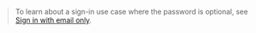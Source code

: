 >
> To learn about a sign-in use case where the password is optional, see [Sign in with email only](/docs/guides/pwd-optional-sign-in-email/nodeexpress/main/).
